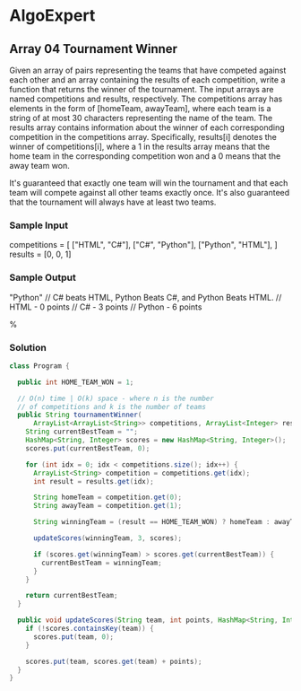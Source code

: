 # AlgoExpert
## Array 04 Tournament Winner
Given an array of pairs representing the teams that have competed against each other and an array containing the results of each competition, write a function that returns the winner of the tournament. The input arrays are named competitions and results, respectively. The competitions array has elements in the form of [homeTeam, awayTeam], where each team is a string of at most 30 characters representing the name of the team. The results array contains information about the winner of each corresponding competition in the competitions array. Specifically, results[i] denotes the winner of competitions[i], where a 1 in the results array means that the home team in the corresponding competition won and a 0 means that the away team won.

It's guaranteed that exactly one team will win the tournament and that each team will compete against all other teams exactly once. It's also guaranteed that the tournament will always have at least two teams.

### Sample Input
competitions = [
  ["HTML", "C#"],
  ["C#", "Python"],
  ["Python", "HTML"],
]
results = [0, 0, 1]
### Sample Output
"Python"
// C# beats HTML, Python Beats C#, and Python Beats HTML.
// HTML - 0 points 
// C# -  3 points
// Python -  6 points

%

### Solution
```java
class Program {

  public int HOME_TEAM_WON = 1;

  // O(n) time | O(k) space - where n is the number
  // of competitions and k is the number of teams
  public String tournamentWinner(
      ArrayList<ArrayList<String>> competitions, ArrayList<Integer> results) {
    String currentBestTeam = "";
    HashMap<String, Integer> scores = new HashMap<String, Integer>();
    scores.put(currentBestTeam, 0);

    for (int idx = 0; idx < competitions.size(); idx++) {
      ArrayList<String> competition = competitions.get(idx);
      int result = results.get(idx);

      String homeTeam = competition.get(0);
      String awayTeam = competition.get(1);

      String winningTeam = (result == HOME_TEAM_WON) ? homeTeam : awayTeam;

      updateScores(winningTeam, 3, scores);

      if (scores.get(winningTeam) > scores.get(currentBestTeam)) {
        currentBestTeam = winningTeam;
      }
    }

    return currentBestTeam;
  }

  public void updateScores(String team, int points, HashMap<String, Integer> scores) {
    if (!scores.containsKey(team)) {
      scores.put(team, 0);
    }

    scores.put(team, scores.get(team) + points);
  }
}
```
